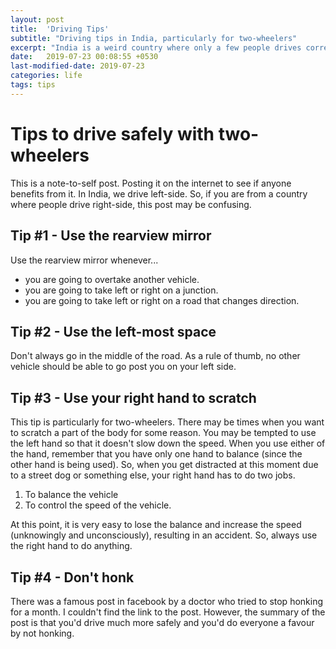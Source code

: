 ```yaml
---
layout: post
title:  'Driving Tips'
subtitle: "Driving tips in India, particularly for two-wheelers"
excerpt: "India is a weird country where only a few people drives correctly. So, here are the tips to improve someone's driving skill."
date:   2019-07-23 00:08:55 +0530
last-modified-date: 2019-07-23
categories: life
tags: tips
---
```


# Tips to drive safely with two-wheelers

This is a note-to-self post. Posting it on the internet to see if anyone benefits from it. In India, we drive left-side. So, if you are from a country where people drive right-side, this post may be confusing.

## Tip #1 - Use the rearview mirror

Use the rearview mirror whenever...

- you are going to overtake another vehicle.
- you are going to take left or right on a junction.
- you are going to take left or right on a road that changes direction.

## Tip #2 - Use the left-most space

Don't always go in the middle of the road. As a rule of thumb, no other vehicle should be able to go post you on your left side.

## Tip #3 - Use your right hand to scratch

This tip is particularly for two-wheelers. There may be times when you want to scratch a part of the body for some reason. You may be tempted to use the left hand so that it doesn't slow down the speed. When you use either of the hand, remember that you have only one hand to balance (since the other hand is being used). So, when you get distracted at this moment due to a street dog or something else, your right hand has to do two jobs.

1. To balance the vehicle
2. To control the speed of the vehicle.

At this point, it is very easy to lose the balance and increase the speed (unknowingly and unconsciously), resulting in an accident. So, always use the right hand to do anything.

## Tip #4 - Don't honk

There was a famous post in facebook by a doctor who tried to stop honking for a month. I couldn't find the link to the post. However, the summary of the post is that you'd drive much more safely and you'd do everyone a favour by not honking.
